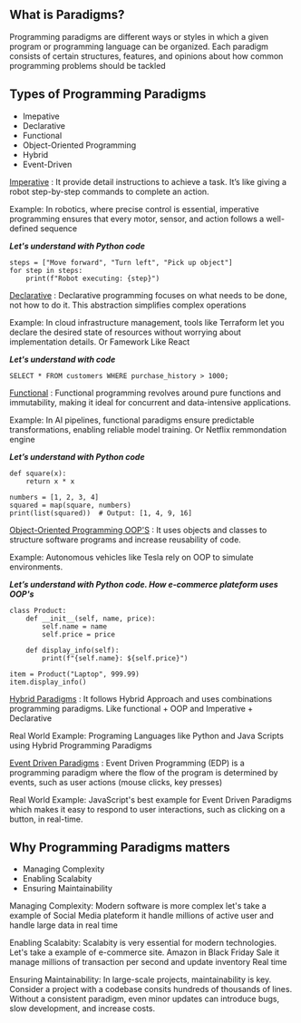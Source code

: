 ## What is Paradigms?
Programming paradigms are different ways or styles in which a given program or programming language can be organized. Each paradigm consists of certain structures, features, and opinions about how common programming problems should be tackled

## Types of Programming Paradigms
- Imepative 
- Declarative
- Functional
- Object-Oriented Programming
- Hybrid
- Event-Driven 

<ins>Imperative</ins> : It provide detail instructions to achieve a task. It’s like giving a robot step-by-step commands to complete an action.

Example: In robotics, where precise control is essential, imperative programming ensures that every motor, sensor, and action follows a well-defined sequence

***Let's understand with Python code***

```
steps = ["Move forward", "Turn left", "Pick up object"]
for step in steps:
    print(f"Robot executing: {step}")
```
<ins>Declarative</ins> : Declarative programming focuses on what needs to be done, not how to do it. This abstraction simplifies complex operations

Example: In cloud infrastructure management, tools like Terraform let you declare the desired state of resources without worrying about implementation details. Or Famework Like React 

***Let's understand with code***

```
SELECT * FROM customers WHERE purchase_history > 1000;
```
<ins>Functional</ins> : Functional programming revolves around pure functions and immutability, making it ideal for concurrent and data-intensive applications.

Example: 
In AI pipelines, functional paradigms ensure predictable transformations, enabling reliable model training. Or Netflix remmondation engine

***Let’s understand with Python code***

``` 
def square(x):
    return x * x

numbers = [1, 2, 3, 4]
squared = map(square, numbers)
print(list(squared))  # Output: [1, 4, 9, 16]
```

<ins>Object-Oriented Programming OOP'S</ins> :  It uses objects and classes to structure software programs and increase reusability of code.

Example: Autonomous vehicles like Tesla rely on OOP to simulate environments.

***Let’s understand with Python code. How e-commerce plateform uses OOP's*** 

```
class Product:
    def __init__(self, name, price):
        self.name = name
        self.price = price

    def display_info(self):
        print(f"{self.name}: ${self.price}")

item = Product("Laptop", 999.99)
item.display_info()
```
<ins>Hybrid Paradigms</ins> : It follows Hybrid Approach and uses combinations programming paradigms. Like functional + OOP and Imperative + Declarative

Real World Example: Programing Languages like Python and Java Scripts using Hybrid Programming Paradigms

<ins>Event Driven Paradigms</ins> : Event Driven Programming (EDP) is a programming paradigm where the flow of the program is determined by events, such as user actions (mouse clicks, key presses)

Real World Example: JavaScript's best example for Event Driven Paradigms which makes it easy to respond to user interactions, such as clicking on a button, in real-time.

## Why Programming Paradigms matters

- Managing Complexity
- Enabling Scalabity
- Ensuring Maintainability

Managing Complexity: Modern software is more complex let's take a example of Social Media plateform it handle millions of active user and handle large data in real time

Enabling Scalabity: Scalabity is very essential for modern technologies. Let's take a example of e-commerce site. Amazon in Black Friday Sale it manage millions of transaction per second and update inventory Real time

Ensuring Maintainability: In large-scale projects, maintainability is key. Consider a project with a codebase consits hundreds of thousands of lines. 
Without a consistent paradigm, even minor updates can introduce bugs, slow development, and increase costs.